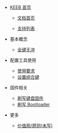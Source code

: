 - [KEEB 首页](https://keeb.pro)

  - [文档首页](home.md)

  - [支持列表](/keyboards_list.md)

- 基本概念

  <!-- - [键盘固件(未写)](/firmware.md)
  - [按键值(未写)](/keycode.md)
  - [组合键(未写)](/modifier.md)
  - [Fn 键/层(未写)](/layer.md)
  - [其他按键(未写)](/otherKey.md)
  - [键盘宏(未写)](/macro.md) -->

  - [全键无冲](/nkro.md)

- 配置工具使用

  - [使用要求](/requirement.md)
  <!-- - [界面说明(未写)](/404.md) -->
  - [设置组合键](/setModifier.md)
    <!-- - [设置层切换(未写)](/404.md) -->
    <!-- - [设置宏(未写)](/404.md) -->

- 固件相关

  - [刷写键盘固件](firmware_upgrade.md)
  - [刷写 Bootloader](flash_bootloader.md)

- 更多
  - [价值观/原则(未写)](/principle.md)
  <!-- - [致谢(未写)](/thanks.md) -->
